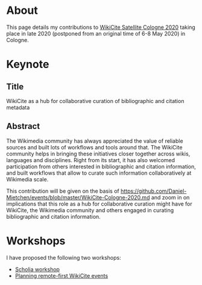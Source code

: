 # About

This page details my contributions to [WikiCite Satellite Cologne 2020](https://www.wikidata.org/wiki/Wikidata:WikiCite_Satellite_Cologne_2020) taking place in late 2020 (postponed from an original time of 6-8 May 2020) in Cologne.

# Keynote

## Title

WikiCite as a hub for collaborative curation of bibliographic and citation metadata

## Abstract

The Wikimedia community has always appreciated the value of reliable sources and built lots of workflows and tools around that. The WikiCite community helps in bringing these initiatives closer together across wikis, languages and disciplines. Right from its start, it has also welcomed participation from others interested in bibliographic and citation information, and built workflows that allow to curate such information collaboratively at Wikimedia scale. 

This contribution will be given on the basis of https://github.com/Daniel-Mietchen/events/blob/master/WikiCite-Cologne-2020.md and zoom in on implications that this role as a hub for collaborative curation might have for WikiCite, the Wikimedia community and others engaged in curating bibliographic and citation information.

# Workshops

I have proposed the following two workshops:

- [Scholia workshop](https://www.wikidata.org/wiki/Wikidata:WikiCite_Satellite_Cologne_2020/Submission/Scholia_workshop)
- [Planning remote-first WikiCite events](https://www.wikidata.org/wiki/Wikidata:WikiCite_Satellite_Cologne_2020/Submission/Planning_remote-first_WikiCite_events)
